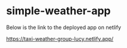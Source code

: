 # simple-weather-app

Below is the link to the deployed app on netlify

https://taxi-weather-group-lucy.netlify.app/

